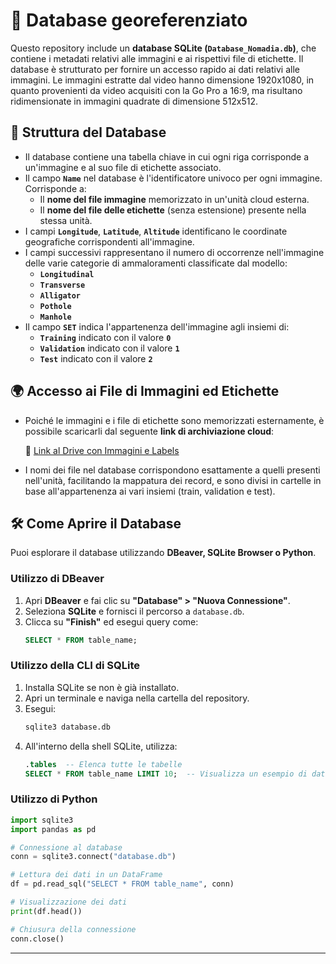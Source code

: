 # 📂 Database georeferenziato

Questo repository include un **database SQLite (`Database_Nomadia.db`)**, che contiene i metadati relativi alle immagini e ai rispettivi file di etichette. Il database è strutturato per fornire un accesso rapido ai dati relativi alle immagini. Le immagini estratte dal video hanno dimensione 1920x1080, in quanto provenienti da video acquisiti con la Go Pro a 16:9, ma risultano ridimensionate in immagini quadrate di dimensione 512x512.

## 🔹 Struttura del Database
- Il database contiene una tabella chiave in cui ogni riga corrisponde a un'immagine e al suo file di etichette associato.
- Il campo **`Name`** nel database è l'identificatore univoco per ogni immagine. Corrisponde a:
  - Il **nome del file immagine** memorizzato in un'unità cloud esterna.
  - Il **nome del file delle etichette** (senza estensione) presente nella stessa unità.
- I campi **`Longitude`**, **`Latitude`**, **`Altitude`** identificano le coordinate geografiche corrispondenti all'immagine.
- I campi successivi rappresentano il numero di occorrenze nell'immagine delle varie categorie di ammaloramenti classificate dal modello:
  - **`Longitudinal`**
  - **`Transverse`**
  - **`Alligator`**
  - **`Pothole`**
  - **`Manhole`**
- Il campo **`SET`** indica l'appartenenza dell'immagine agli insiemi di:
  - **`Training`** indicato con il valore **`0`**
  - **`Validation`** indicato con il valore **`1`**
  - **`Test`** indicato con il valore **`2`**

## 🌍 Accesso ai File di Immagini ed Etichette
- Poiché le immagini e i file di etichette sono memorizzati esternamente, è possibile scaricarli dal seguente **link di archiviazione cloud**:
  
  🔗 [Link al Drive con Immagini e Labels]([https://ipoolsrl-my.sharepoint.com/:f:/g/personal/ipool_ipoolsrl_onmicrosoft_com/Et9-T43Q9wdMmYar3HdepBoBtfXzYF4Liwcsn4uJGmQwBw?e=V3vQ1x])
  
- I nomi dei file nel database corrispondono esattamente a quelli presenti nell'unità, facilitando la mappatura dei record, e sono divisi in cartelle in base all'appartenenza ai vari insiemi (train, validation e test).

## 🛠 Come Aprire il Database
Puoi esplorare il database utilizzando **DBeaver, SQLite Browser o Python**.

### Utilizzo di DBeaver
1. Apri **DBeaver** e fai clic su **"Database" > "Nuova Connessione"**.
2. Seleziona **SQLite** e fornisci il percorso a `database.db`.
3. Clicca su **"Finish"** ed esegui query come:
   ```sql
   SELECT * FROM table_name;
   ```

### Utilizzo della CLI di SQLite
1. Installa SQLite se non è già installato.
2. Apri un terminale e naviga nella cartella del repository.
3. Esegui:
   ```sh
   sqlite3 database.db
   ```
4. All'interno della shell SQLite, utilizza:
   ```sql
   .tables  -- Elenca tutte le tabelle
   SELECT * FROM table_name LIMIT 10;  -- Visualizza un esempio di dati
   ```

### Utilizzo di Python
```python
import sqlite3
import pandas as pd

# Connessione al database
conn = sqlite3.connect("database.db")

# Lettura dei dati in un DataFrame
df = pd.read_sql("SELECT * FROM table_name", conn)

# Visualizzazione dei dati
print(df.head())

# Chiusura della connessione
conn.close()
```

---
